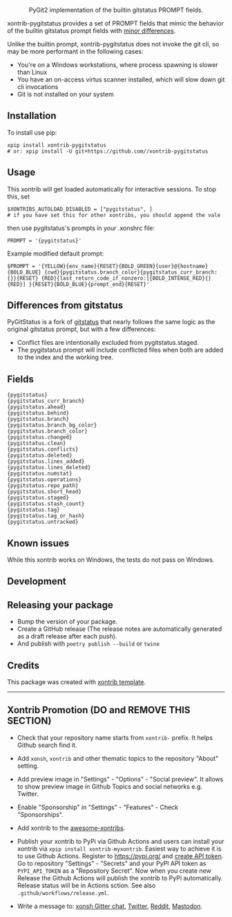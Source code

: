 <p align="center">
PyGit2 implementation of the builtin gitstatus PROMPT fields.
</p>

xontrib-pygitstatus provides a set of PROMPT fields that mimic the behavior of the builtin gitstatus prompt fields with [minor differences](#differences-from-gitstatus).

Unlike the builtin prompt, xontrib-pygitstatus does not invoke the git cli, so may be more performant in the following cases:

-   You're on a Windows workstations, where process spawning is slower than Linux
-   You have an on-access virtus scanner installed, which will slow down git cli invocations
-   Git is not installed on your system

## Installation

To install use pip:

```xsh
xpip install xontrib-pygitstatus
# or: xpip install -U git+https://github.com//xontrib-pygitstatus
```

## Usage

This xontrib will get loaded automatically for interactive sessions.
To stop this, set

```xsh
$XONTRIBS_AUTOLOAD_DISABLED = ["pygitstatus", ]
# if you have set this for other xontribs, you should append the vale
```

then use pygitstatus's prompts in your .xonshrc file:

```xsh
PROMPT = '{pygitstatus}'
```

Example modified default prompt:

```xsh
$PROMPT = '{YELLOW}{env_name}{RESET}{BOLD_GREEN}{user}@{hostname}{BOLD_BLUE} {cwd}{pygitstatus.branch_color}{pygitstatus_curr_branch: {}}{RESET} {RED}{last_return_code_if_nonzero:[{BOLD_INTENSE_RED}{}{RED}] }{RESET}{BOLD_BLUE}{prompt_end}{RESET}'
```

## Differences from gitstatus

PyGitStatus is a fork of [gitstatus](https://github.com/xonsh/xonsh/blob/0.12.5/xonsh/prompt/gitstatus.py) that nearly follows the same logic as the original gitstatus prompt, but with a few differences:

-   Conflict files are intentionally excluded from pygitstatus.staged.
-   The pygitstatus prompt will include conflicted files when both are added to the index and the working tree.

## Fields

```xsh
{pygitstatus}
{pygitstatus_curr_branch}
{pygitstatus.ahead}
{pygitstatus.behind}
{pygitstatus.branch}
{pygitstatus.branch_bg_color}
{pygitstatus.branch_color}
{pygitstatus.changed}
{pygitstatus.clean}
{pygitstatus.conflicts}
{pygitstatus.deleted}
{pygitstatus.lines_added}
{pygitstatus.lines_deleted}
{pygitstatus.numstat}
{pygitstatus.operations}
{pygitstatus.repo_path}
{pygitstatus.short_head}
{pygitstatus.staged}
{pygitstatus.stash_count}
{pygitstatus.tag}
{pygitstatus.tag_or_hash}
{pygitstatus.untracked}
```

## Known issues

While this xontrib works on Windows, the tests do not pass on Windows.

## Development

## Releasing your package

-   Bump the version of your package.
-   Create a GitHub release (The release notes are automatically generated as a draft release after each push).
-   And publish with `poetry publish --build` or `twine`

## Credits

This package was created with [xontrib template](https://github.com/xonsh/xontrib-template).

---

## Xontrib Promotion (DO and REMOVE THIS SECTION)

-   Check that your repository name starts from `xontrib-` prefix. It helps Github search find it.

-   Add `xonsh`, `xontrib` and other thematic topics to the repository "About" setting.

-   Add preview image in "Settings" - "Options" - "Social preview". It allows to show preview image in Github Topics and social networks e.g. Twitter.

-   Enable "Sponsorship" in "Settings" - "Features" - Check "Sponsorships".

-   Add xontrib to the [awesome-xontribs](https://github.com/xonsh/awesome-xontribs).

-   Publish your xontrib to PyPi via Github Actions and users can install your xontrib via `xpip install xontrib-myxontrib`. Easiest way to achieve it is to use Github Actions. Register to https://pypi.org/ and [create API token](https://pypi.org/help/#apitoken). Go to repository "Settings" - "Secrets" and your PyPI API token as `PYPI_API_TOKEN` as a "Repository Secret". Now when you create new Release the Github Actions will publish the xontrib to PyPi automatically. Release status will be in Actions sction. See also `.github/workflows/release.yml`.

-   Write a message to: [xonsh Gitter chat](https://gitter.im/xonsh/xonsh?utm_source=xontrib-template&utm_medium=xontrib-template-promo&utm_campaign=xontrib-template-promo&utm_content=xontrib-template-promo), [Twitter](https://twitter.com/intent/tweet?text=xonsh%20is%20a%20Python-powered,%20cross-platform,%20Unix-gazing%20shell%20language%20and%20command%20prompt.&url=https://github.com//xontrib-pygitstatus), [Reddit](https://www.reddit.com/r/xonsh), [Mastodon](https://mastodon.online/).

